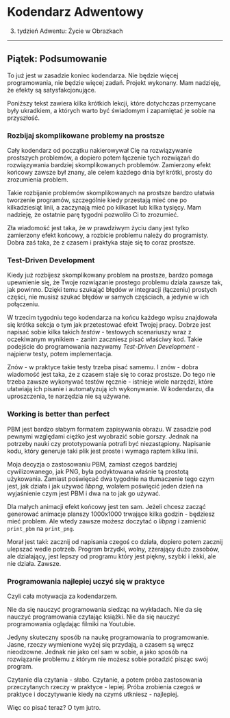# Kodendarz Adwentowy

3. tydzień Adwentu: Życie w Obrazkach
---

## Piątek: Podsumowanie

To już jest w zasadzie koniec kodendarza. Nie będzie więcej programowania,
nie będzie więcej zadań. Projekt wykonany. Mam nadzieję, że efekty są
satysfakcjonujące.

Poniższy tekst zawiera kilka krótkich lekcji, które dotychczas przemycane
były ukradkiem, a których warto być świadomym i zapamiętać je sobie na przyszłość.

### Rozbijaj skomplikowane problemy na prostsze

Cały kodendarz od początku nakierowywał Cię na rozwiązywanie prostszych
problemów, a dopiero potem łączenie tych rozwiązań do rozwiązywania bardziej
skomplikowanych problemów. Zamierzony efekt końcowy zawsze był znany, ale
celem każdego dnia był krótki, prosty do zrozumienia problem.

Takie rozbijanie problemów skomplikowanych na prostsze bardzo ułatwia tworzenie
programów, szczególnie kiedy przestają mieć one po kilkadziesiąt linii,
a zaczynają mieć po kilkaset lub kilka tysięcy. Mam nadzieję, że ostatnie parę
tygodni pozwoliło Ci to zrozumieć.

Zła wiadomość jest taka, że w prawdziwym życiu dany jest tylko zamierzony
efekt końcowy, a rozbicie problemu należy do programisty. Dobra zaś taka,
że z czasem i praktyka staje się to coraz prostsze.

### Test-Driven Development

Kiedy już rozbijesz skomplikowany problem na prostsze, bardzo pomaga upewnienie
się, że Twoje rozwiązanie prostego problemu działa zawsze tak, jak powinno.
Dzięki temu szukająć błędów w integracji (łączeniu) prostych części, nie musisz
szukać błędów w samych częściach, a jedynie w ich połączeniu.

W trzecim tygodniu tego kodendarza na końcu każdego wpisu znajdowała się
krótka sekcja o tym jak przetestować efekt Twojej pracy. Dobrze jest napisać
sobie kilka takich *testów* - testowych scenariuszy wraz z oczekiwanym wynikiem -
zanim zaczniesz pisać właściwy kod. Takie podejście do programowania nazywamy
*Test-Driven Development* - najpierw testy, potem implementacja.

Znów - w praktyce takie testy trzeba pisać samemu. I znów - dobra wiadomość
jest taka, że z czasem staje się to coraz prostsze. Do tego nie trzeba zawsze
wykonywać testów ręcznie - istnieje wiele narzędzi, które ułatwiają ich pisanie
i automatyzują ich wykonywanie. W kodendarzu, dla uproszczenia, te narzędzia
nie są używane.

### Working is better than perfect

PBM jest bardzo słabym formatem zapisywania obrazu. W zasadzie pod pewnymi
względami ciężko jest wyobrazić sobie gorszy. Jednak na potrzeby nauki czy
prototypowania potrafi być niezastąpiony. Napisanie kodu, który generuje
taki plik jest proste i wymaga raptem kilku linii.

Moja decyzja o zastosowaniu PBM, zamiast czegoś bardziej cywilizowanego, jak PNG,
była podyktowana właśnie tą prostotą użykowania. Zamiast poświęcać dwa
tygodnie na tłumaczenie tego czym jest, jak działa i jak używać *libpng*,
wolałem poświęcić jeden dzień na wyjaśnienie czym jest PBM i dwa na to jak go używać.

Dla małych animacji efekt końcowy jest ten sam. Jeżeli chcesz zacząć generować
animacje planszy 1000x1000 trwające kilka godzin - będziesz mieć problem. Ale wtedy
zawsze możesz doczytać o *libpng* i zamienić `print_pbm` na `print_png`.

Morał jest taki: zacznij od napisania czegoś co działa, dopiero potem zacznij
ulepszać wedle potrzeb. Program brzydki, wolny, zżerający dużo zasobów, ale
działający, jest lepszy od programu który jest piękny, szybki i lekki, ale nie działa.
Zawsze.

### Programowania najlepiej uczyć się w praktyce

Czyli cała motywacja za kodendarzem.

Nie da się nauczyć programowania siedząc na wykładach. Nie da się nauczyć
programowania czytając książki. Nie da się nauczyć programowania oglądając
filmiki na Youtubie.

Jedyny skuteczny sposób na naukę programowania to programowanie. Jasne, rzeczy
wymienione wyżej się przydają, a czasem są wręcz nieodzowne. Jednak nie jako cel
sam w sobie, a jako sposób na rozwiązanie problemu z którym nie możesz sobie
poradzić pisząc swój program.

Czytanie dla czytania - słabo. Czytanie, a potem próba zastosowania
przeczytanych rzeczy w praktyce - lepiej. Próba zrobienia czegoś w praktyce
i doczytywanie kiedy na czymś utkniesz - najlepiej.

Więc co pisać teraz? O tym jutro.
